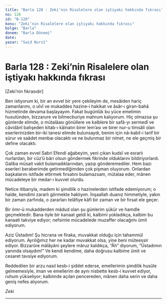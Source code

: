 ```yaml
---
title: "Barla 128 : Zeki’nin Risalelere olan iştiyakı hakkında fıkrası"
no: 128
id: "B-128"
konu: "Zeki’nin Risalelere olan iştiyakı hakkında fıkrası"
bolge: "Barla"
donem: "Barla Dönemi"
date: 
yazar: "Said Nursî"
---
```


# Barla 128 : Zeki’nin Risalelere olan iştiyakı hakkında fıkrası

<p class="takdim">[Zeki’nin fıkrasıdır]</p>

Ben istiyorum ki, bir an evvel bir yere çekileyim de, mesâiden hariç zamanlarımı, o ulvî ve mukaddes hazine-i hakikat ve âsâr-ı giran-bahâ hizmetinde devama başlayayım. Fakat bugünlük bu yüce emelimin husulünden, bizzarure ve bilmecburiye mahrum kalıyorum. Hiç olmazsa şu günlerde elimde, o mütalâası gönüllere ve kalblere bir safâ-yı sermedî ve câvidânî bahşeden kitab-ı kâinatın birer lem’ası ve birer nur-u timsâli olan eserlerinizden bir-iki tanesi elimde bulunsaydı, benim için nâ-kabil-i tarif bir sürur ve saâdet menbaı olacaktı ve ne bulunmaz bir nimet, ne ele geçmiş bir define olacaktı.

Çok zaman evvel Sabri Efendi ağabeyim, yeni çıkan kudsî ve esrarlı nurlardan, bir cüz’ü bâri olsun göndermek fikrinde olduklarını bildiriyorlardı. Galiba müsait vakit bulamadıklarından, yazıp gönderemediler. Hem bazı eserleri beraberimde getirmediğimden çok pişman oluyorum. Onlardan başkalarını istifade ettirmek fırsatını bulamazsam, mütalaa eder, mânen mücadeleye bir medar-ı kuvvet olurdu.

Netice itibarıyla, madem ki şimdilik o hazinelerden istifade edemiyorum; o halde, kendimi zararlı görmekte haklıyım. İnşaallah duanız himmetiyle, yakın bir zaman zarfında, o zararları telâfiye kâfi bir zaman ve bir fırsat ele geçer.

Bir ömr-ü mukadderden mâdud olan şu günlerim şükür ve hamdle geçmektedir. Bana öyle bir kanaat geldi ki, kalbimi yokladıkça, kalbim bu kanaati takviye ediyor; nefsimle mücadelede muzaffer olacağımı ümit ediyorum.

Aziz Üstadım! Şu hicrana ve firaka, muvakkat olduğu için tahammül ediyorum. Ayrılığımız her ne kadar muvakkat olsa, yine beni müteessir ediyor. Bizzarûre mâlâyâni şeylere mâruz kaldıkça, “Âh” diyorum, “Üstadımın yanında olsaydım!” Ve kendi kendime, daha doğrusu kalbime ümit ve cesaret tavsiye ediyorum.

Reddedilen bir arzu nasıl kesb-i şiddet ederse, emellerimin şimdilik husûle gelmemesiyle, iman ve emellerim de aynı nisbette kesb-i kuvvet ediyor, ruhum yükseliyor; kalbimde açılan pencereden, mânen daha serin ve daha geniş nefes alıyorum.

*Zeki*

***
